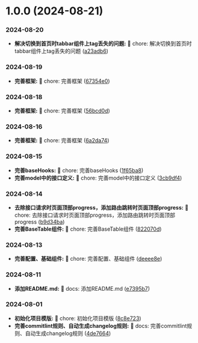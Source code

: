 # 1.0.0 (2024-08-21)


### 2024-08-20

* **解决切换到首页时tabbar组件上tag丢失的问题:** 🧱 chore: 解决切换到首页时tabbar组件上tag丢失的问题 ([a23adb6](https://github.com/jianfengtheboy/web-admin-ui/commit/a23adb6))


### 2024-08-19

* **完善框架:** 🧱 chore: 完善框架 ([67354e0](https://github.com/jianfengtheboy/web-admin-ui/commit/67354e0))


### 2024-08-18

* **完善框架:** 🧱 chore: 完善框架 ([56bcd0d](https://github.com/jianfengtheboy/web-admin-ui/commit/56bcd0d))


### 2024-08-16

* **完善框架:** 🧱 chore: 完善框架 ([6a2da74](https://github.com/jianfengtheboy/web-admin-ui/commit/6a2da74))


### 2024-08-15

* **完善baseHooks:** 🧱 chore: 完善baseHooks ([1f65ba8](https://github.com/jianfengtheboy/web-admin-ui/commit/1f65ba8))
* **完善model中的接口定义:** 🧱 chore: 完善model中的接口定义 ([3cb9df4](https://github.com/jianfengtheboy/web-admin-ui/commit/3cb9df4))


### 2024-08-14

* **去除接口请求时页面顶部progress，添加路由跳转时页面顶部progress:** 🧱 chore: 去除接口请求时页面顶部progress，添加路由跳转时页面顶部progress ([b9d34ba](https://github.com/jianfengtheboy/web-admin-ui/commit/b9d34ba))
* **完善BaseTable组件:** 🧱 chore: 完善BaseTable组件 ([822070d](https://github.com/jianfengtheboy/web-admin-ui/commit/822070d))


### 2024-08-13

* **完善配置、基础组件:** 🧱 chore: 完善配置、基础组件 ([deeee8e](https://github.com/jianfengtheboy/web-admin-ui/commit/deeee8e))


### 2024-08-11

* **添加README.md:** 📝 docs: 添加README.md ([e7395b7](https://github.com/jianfengtheboy/web-admin-ui/commit/e7395b7))


### 2024-08-01

* **初始化项目模版:** 🧱 chore: 初始化项目模版 ([8c8e723](https://github.com/jianfengtheboy/web-admin-ui/commit/8c8e723))
* **完善commitlint规则、自动生成changelog规则:** 📝 docs: 完善commitlint规则、自动生成changelog规则 ([4de7664](https://github.com/jianfengtheboy/web-admin-ui/commit/4de7664))



